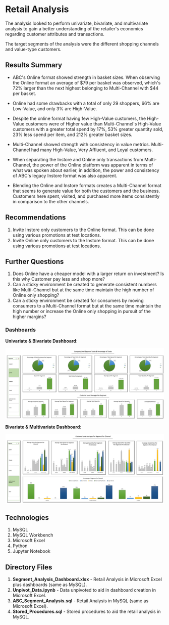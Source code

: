 # Retail Analysis

The analysis looked to perform univariate, bivariate, and multivariate analysis to gain a better understanding of the retailer's economics regarding customer attributes and transactions.

The target segments of the analysis were the different shopping channels and value-type customers. 

## Results Summary 

* ABC's Online format showed strength in basket sizes. When observing the Online format an average of $79 per basket was observed, which's 72% larger than the next highest belonging to Multi-Channel with $44 per basket. 

* Online had some drawbacks with a total of only 29 shoppers, 66% are Low-Value, and only 3% are High-Value. 

* Despite the online format having few High-Value customers, the High-Value customers were of Higher value than Multi-Channel's High-Value customers with a greater total spend by 17%, 53% greater quantity sold, 23% less spend per item, and 212% greater basket sizes.

* Multi-Channel showed strength with consistency in value metrics. Multi-Channel had many High-Value, Very Affluent, and Loyal customers. 

* When separating the Instore and Online only transactions from Multi-Channel, the power of the Online platform was apparent in terms of what was spoken about earlier, in addition, the power and consistency of ABC's legacy Instore format was also apparent. 

* Blending the Online and Instore formats creates a Multi-Channel format that seems to generate value for both the customers and the business. Customers here spent, visited, and purchased more items consistently in comparison to the other channels. 


## Recommendations

1. Invite Instore only customers to the Online format. This can be done using various promotions at test locations.
2. Invite Online only customers to the Instore format. This can be done using various promotions at test locations.


## Further Questions

1. Does Online have a cheaper model with a larger return on investment? Is this why Customer pay less and shop more?
2. Can a sticky environment be created to generate consistent numbers like Multi-Channel but at the same time maintain the high number of Online only shopping? 
3. Can a sticky environment be created for consumers by moving consumers to a Multi-Channel format but at the same time maintain the high number or increase the Online only shopping in pursuit of the higher margins? 

### Dashboards

**Univariate & Bivariate Dashboard**:

![](ReadMe_Images/Dash2.png)

**Bivariate & Multivariate Dashboard**:

![](ReadMe_Images/Dash1.png)

## Technologies 

1) MySQL
2) MySQL Workbench
3) Microsoft Excel
4) Python
5) Jupyter Notebook

## Directory Files

1) **Segment_Analysis_Dashboard.xlsx** - Retail Analysis in Microsoft Excel plus dashboards (same as MySQL).
2) **Unpivot_Data.ipynb** - Data unpivoted to aid in dashboard creation in Microsoft Excel.
3) **ABC_Segment_Analysis.sql** - Retail Analysis in MySQL (same as Microsoft Excel).
4) **Stored_Procedures.sql** - Stored procedures to aid the retail analysis in MySQL.
